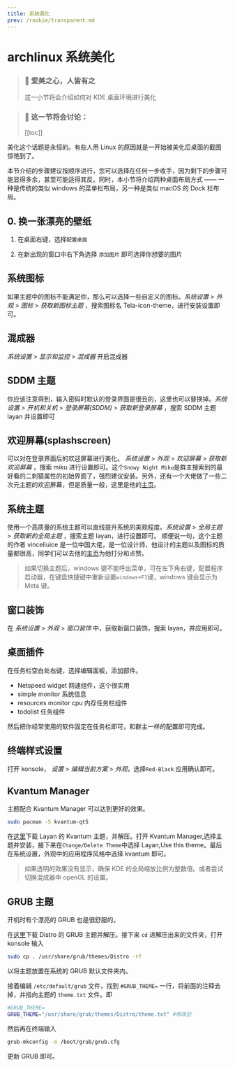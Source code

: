 ```yaml
---
title: 系统美化
prev: /rookie/transparent.md
---
```


# archlinux 系统美化

> ### 🌺 爱美之心，人皆有之
>
> 这一小节将会介绍如何对 KDE 桌面环境进行美化

> ### 🔖 这一节将会讨论：
>
> [[toc]]

美化这个话题是永恒的。有些人用 Linux 的原因就是一开始被美化后桌面的截图惊艳到了。

本节介绍的步骤建议按顺序进行，您可以选择在任何一步收手，因为剩下的步骤可能显得多余，甚至可能适得其反。同时，本小节将介绍两种桌面布局方式 —— 一种是传统的类似 windows 的菜单栏布局，另一种是类似 macOS 的 Dock 栏布局。

## 0. 换一张漂亮的壁纸

1. 在桌面右键，选择`配置桌面`

2. 在新出现的窗口中右下角选择 `添加图片` 即可选择你想要的图片

## 系统图标

如果主题中的图标不能满足你，那么可以选择一些自定义的图标。_系统设置_ > _外观_ > _图标_ > _获取新图标主题_ ，搜索图标名 Tela-icon-theme，进行安装设置即可。

## 混成器

_系统设置_ > _显示和监控_ > _混成器_ 开启混成器

## SDDM 主题

你应该注意得到，输入密码时默认的登录界面是很丑的，这里也可以替换掉。_系统设置_ > _开机和关机_ > _登录屏幕(SDDM)_ > _获取新登录屏幕_ ，搜索 SDDM 主题 layan 并设置即可

## 欢迎屏幕(splashscreen)

可以对在登录界面后的欢迎屏幕进行美化。 _系统设置_ > _外观_ > _欢迎屏幕_ > _获取新欢迎屏幕_ ，搜索 miku 进行设置即可。这个`Snowy Night Miku`是群主搜索到的最好看的二刺猿属性的初始界面了，强烈建议安装。另外，还有一个大佬做了一些二次元主题的欢迎屏幕，但是质量一般，这里是他的[主页](https://www.pling.com/u/thevladsoft/)。

## 系统主题

使用一个高质量的系统主题可以直线提升系统的美观程度。_系统设置_ > _全局主题_ > _获取新的全局主题_ ，搜索主题 layan，进行设置即可。 顺便说一句，这个主题的作者 vinceliuice 是一位中国大佬，是一位设计师，他设计的主题以及图标的质量都很高，同学们可以去他的[主页](https://www.pling.com/u/vinceliuice/)为他打分和点赞。

> 如果切换主题后，windows 键不能呼出菜单，可在左下角右键，配置程序启动器，在键盘快捷键中重新设置`windows+F1`键，windows 键会显示为 Meta 键。

## 窗口装饰

在 _系统设置_ > _外观_ > _窗口装饰_ 中，获取新窗口装饰，搜索 layan，并应用即可。

## 桌面插件

在任务栏空白处右键，选择编辑面板，添加部件。

- Netspeed widget 网速组件，这个很实用
- simple monitor 系统信息
- resources monitor cpu 内存任务栏组件
- todolist 任务组件

然后把你经常使用的软件固定在任务栏即可，和群主一样的配置即可完成。

## 终端样式设置

打开 konsole， _设置_ > _编辑当前方案_ > _外观_，选择`Red-Black` 应用确认即可。

## Kvantum Manager

主题配合 Kvantum Manager 可以达到更好的效果。

```bash
sudo pacman -S kvantum-qt5
```

在[这里](https://www.pling.com/p/1325246/)下载 Layan 的 Kvantum 主题，并解压。打开 Kvantum Manager,选择主题并安装，接下来在`Change/Delete Theme`中选择 Layan,Use this theme。最后在系统设置，外观中的应用程序风格中选择 kvantum 即可。

> 如果透明的效果没有显示，确保 KDE 的全局缩放比例为整数倍。或者尝试切换混成器中 openGL 的设置。

## GRUB 主题

开机时有个漂亮的 GRUB 也是很舒服的。

在[这里](https://www.pling.com/p/1482847/)下载 Distro 的 GRUB 主题并解压。接下来 `cd` 进解压出来的文件夹，打开 konsole 输入

```bash
sudo cp . /usr/share/grub/themes/Distro -rf
```

以将主题放置在系统的 GRUB 默认文件夹内。

接着编辑 `/etc/default/grub` 文件，找到 `#GRUB_THEME=` 一行，将前面的注释去掉，并指向主题的 `theme.txt` 文件。即

```bash
#GRUB_THEME=
GRUB_THEME="/usr/share/grub/themes/Distro/theme.txt" #修改后
```

然后再在终端输入

```bash
grub-mkconfig -o /boot/grub/grub.cfg
```

更新 GRUB 即可。
